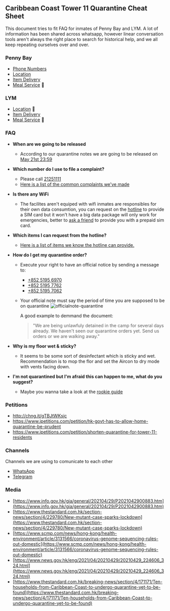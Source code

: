 ## Caribbean Coast Tower 11 Quarantine Cheat Sheet

This document tries to fit FAQ for inmates of Penny Bay and LYM. A lot of information has been shared across whatsapp, however linear conversation tools aren't always the right place to search for historical help, and we all keep repeating ourselves over and over. 

### Penny Bay 
- [Phone Numbers](./pb/phone.md)
- [Location](./pb/location.md)
- [Item Delivery](./pb/delivery.md)
- [Meal Service](./pb/meals.md) 🚧

### LYM

- [Location](./lym/location.md) 🚧
- [Item Delivery](./lym/delivery.md) 
- [Meal Service](./lym/meals.md) 🚧


### FAQ

- **When are we going to be released**
  - According to our quarantine notes we are going to be released on [May 21st 23:59](https://bit.ly/2RuSUrT)
- **Which number do I use to file a complaint?**
  - Please call [21251111](tel:+85221251111)
  - [Here is a list of the common complaints we've made](./complaints.md)
- **Is there any WiFi**
  - The facilites aren't equiped with wifi inmates are responsibles for their own data consumtion, you can request on the [hotline](./pb/phone.md) to provide a SIM card but it won't have a big data package will only work for emergencies, better to [ask a friend](./pb/delivery.md) to provide you with a prepaid sim card. 
- **Which items I can request from the hotline?**
  - [Here is a list of items we know the hotline can provide.](./items.md) 
- **How do I get my quarantine order?**
  - Execute your right to have an official notice by sending a message to:
    -  [+852 5195 6970](https://api.whatsapp.com/send?phone=+85251956970&text=We%20are%20being%20unlawfuly%20detained%20in%20the%20camp%20for%20several%20days%20already.%20We%20haven%27t%20seen%20our%20quarantine%20orders%20yet.%20Send%20us%20orders%20or%20we%20are%20walking%20away.)
    -  [+852 5195 7762](https://api.whatsapp.com/send?phone=+85251957762&text=We%20are%20being%20unlawfuly%20detained%20in%20the%20camp%20for%20several%20days%20already.%20We%20haven%27t%20seen%20our%20quarantine%20orders%20yet.%20Send%20us%20orders%20or%20we%20are%20walking%20away.)
    -  [+852 5195 7062](https://api.whatsapp.com/send?phone=+85251957062&text=We%20are%20being%20unlawfuly%20detained%20in%20the%20camp%20for%20several%20days%20already.%20We%20haven%27t%20seen%20our%20quarantine%20orders%20yet.%20Send%20us%20orders%20or%20we%20are%20walking%20away.)

  - Your official note must say the period of time you are supposed to be on quarantine 
    ![officialnote-quarantine](https://user-images.githubusercontent.com/204105/116801799-87871b80-ab3f-11eb-80f3-3a3e5fdbadca.jpeg)
    
    A good example to demmand the document:
    > "We are being unlawfuly detained in the camp for several days already. We haven't seen our quarantine orders yet. Send us orders or we are walking away."
- **Why is my floor wet & sticky?**
  - It seems to be some sort of desinfectant which is sticky and wet. Recommendation is to mop the flor and set the Aircon to dry mode with vents facing down. 

- **I'm not quarantined but I'm afraid this can happen to me, what do you suggest?**
  - Maybe you wanna take a look at the [rookie guide](./guide.md)

### Petitions 
- http://chng.it/gTBJtWKsjc
- https://www.ipetitions.com/petition/hk-govt-has-to-allow-home-quarantine-be-prudent
- https://www.ipetitions.com/petition/shorten-quarantine-for-tower-11-residents


### Channels
Channels we are using to comunicate to each other

- [WhatsApp](https://chat.whatsapp.com/Jv9qdN8Jf7nJEk31jyPHZ7)
- [Telegram](https://t.me/joinchat/-RErA3x43EdkNGNl)

### Media

- [https://www.info.gov.hk/gia/general/202104/29/P2021042900883.htm](https://www.info.gov.hk/gia/general/202104/29/P2021042900883.htm)
- [https://www.thestandard.com.hk/section-news/section/4/229780/New-mutant-case-sparks-lockdown](https://www.thestandard.com.hk/section-news/section/4/229780/New-mutant-case-sparks-lockdown)
- [https://www.scmp.com/news/hong-kong/health-environment/article/3131566/coronavirus-genome-sequencing-rules-out-domestic](https://www.scmp.com/news/hong-kong/health-environment/article/3131566/coronavirus-genome-sequencing-rules-out-domestic)
- [https://www.news.gov.hk/eng/2021/04/20210429/20210429_224606_324.html](https://www.news.gov.hk/eng/2021/04/20210429/20210429_224606_324.html)
- [https://www.thestandard.com.hk/breaking-news/section/4/171171/Ten-households-from-Caribbean-Coast-to-undergo-quarantine-yet-to-be-found](https://www.thestandard.com.hk/breaking-news/section/4/171171/Ten-households-from-Caribbean-Coast-to-undergo-quarantine-yet-to-be-found)
